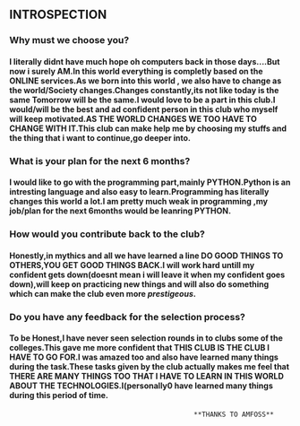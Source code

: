 ## INTROSPECTION

### Why must we choose you?

#### I literally didnt have much hope oh computers back in those days....But now i surely AM.In this world everything is completly based on the ONLINE services.As we born into this world , we also have to change as the world/Society changes.Changes constantly,its not like today is the same Tomorrow will be the same.I would love to be a part in this club.I would/will be the best and ad confident person in this club who myself will keep motivated.**AS THE WORLD CHANGES WE TOO HAVE TO CHANGE WITH IT**.This club can make help me by choosing my stuffs and the thing that i want to continue,go deeper into.

### What is your plan for the next 6 months?

#### I would like to go with the programming part,mainly **PYTHON**.Python is an intresting language and also easy to learn.Programming has literally changes this world a lot.I am pretty much weak in programming ,my job/plan for the next 6months would be leanring **PYTHON**.

### How would you contribute back to the club?

#### Honestly,in mythics and all we have learned a line **DO GOOD THINGS TO OTHERS,YOU GET GOOD THINGS BACK**.I will work hard untill my confident gets down(doesnt mean i will leave it when my confident goes down),will keep on practicing new things and will also do something which can make the club even more *prestigeous*.

### Do you have any feedback for the selection process?

#### To be Honest,I have never seen selection rounds in to clubs some of the colleges.This gave me more confident that THIS CLUB IS THE CLUB I HAVE TO GO FOR.I was amazed too and also have learned many things during the task.These tasks given by the club actually makes me feel that THERE ARE MANY THINGS TOO THAT I HAVE TO LEARN IN THIS WORLD ABOUT THE TECHNOLOGIES.I(personally0 have learned many things during this period of time.
                                                  **THANKS TO AMFOSS** 
